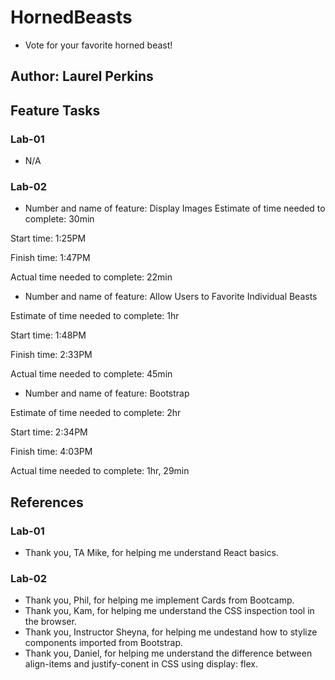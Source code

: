 # HornedBeasts

* Vote for your favorite horned beast!

## Author: Laurel Perkins

## Feature Tasks

### Lab-01

* N/A

### Lab-02

* Number and name of feature: Display Images
Estimate of time needed to complete: 30min

Start time: 1:25PM

Finish time: 1:47PM

Actual time needed to complete: 22min

* Number and name of feature: Allow Users to Favorite Individual Beasts

Estimate of time needed to complete: 1hr

Start time: 1:48PM

Finish time: 2:33PM

Actual time needed to complete: 45min

* Number and name of feature: Bootstrap

Estimate of time needed to complete: 2hr

Start time: 2:34PM

Finish time: 4:03PM

Actual time needed to complete: 1hr, 29min

## References

### Lab-01

* Thank you, TA Mike, for helping me understand React basics.

### Lab-02

* Thank you, Phil, for helping me implement Cards from Bootcamp.
* Thank you, Kam, for helping me understand the CSS inspection tool in the browser.
* Thank you, Instructor Sheyna, for helping me undestand how to stylize components imported from Bootstrap.
* Thank you, Daniel, for helping me understand the difference between align-items and justify-conent in CSS using display: flex.